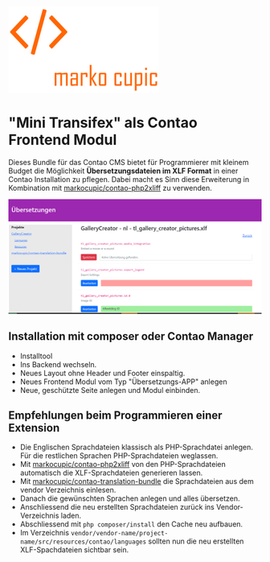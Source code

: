 ![Alt text](docs/logo.png?raw=true "logo")

# "Mini Transifex" als Contao Frontend Modul

Dieses Bundle für das Contao CMS bietet
  für Programmierer mit kleinem Budget die Möglichkeit **Übersetzungsdateien im XLF Format**
  in einer Contao Installation zu pflegen. Dabei macht es Sinn diese Erweiterung in Kombination mit
  [markocupic/contao-php2xliff](https://github.com/markocupic/contao-php2xliff) zu verwenden.

![Übersetzungsmodul](docs/screenshot.png)

## Installation mit composer oder **Contao Manager**
- Installtool
- Ins Backend wechseln.
- Neues Layout ohne Header und Footer einspaltig.
- Neues Frontend Modul vom Typ "Übersetzungs-APP" anlegen
- Neue, geschützte Seite anlegen und Modul einbinden.

## Empfehlungen beim Programmieren einer Extension
- Die Englischen Sprachdateien klassisch als PHP-Sprachdatei anlegen. Für die restlichen Sprachen PHP-Sprachdateien weglassen.
- Mit [markocupic/contao-php2xliff](https://github.com/markocupic/contao-php2xliff) von den PHP-Sprachdateien automatisch die XLF-Sprachdateien generieren lassen.
- Mit [markocupic/contao-translation-bundle](https://github.com/markocupic/contao-translation-bundle) die Sprachdateien aus dem vendor Verzeichnis einlesen.
- Danach die gewünschten Sprachen anlegen und alles übersetzen.
- Anschliessend die neu erstellten Sprachdateien zurück ins Vendor-Verzeichnis laden.
- Abschliessend mit `php composer/install` den Cache neu aufbauen.
- Im Verzeichnis `vendor/vendor-name/project-name/src/resources/contao/languages` sollten nun die neu erstellten XLF-Spachdateien sichtbar sein.



